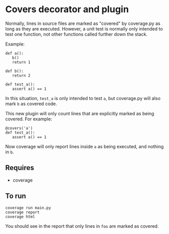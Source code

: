 # Covers decorator and plugin

Normally, lines in source files are marked as "covered" by coverage.py as long as they are executed. However, a
unit test is normally only intended to test one function, not other functions called further down the stack.

Example:

```
def a():
   b()
   return 1

def b():
   return 2

def test_a():
   assert a() == 1

```

In this situation, `test_a` is only intended to test `a`, but coverage.py will also mark `b` as covered code.

This new plugin will only count lines that are explicitly marked as being covered. For example:

```
@covers('a')
def test_a():
   assert a() == 1
```

Now coverage will only report lines inside `a` as being executed, and nothing in `b`.

## Requires

- coverage

## To run

```
coverage run main.py
coverage report
coverage html
```

You should see in the report that only lines in `foo` are marked as covered.
